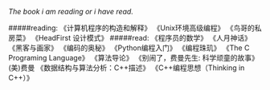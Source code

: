 _The book i am reading or i have read._

#####reading:
    《计算机程序的构造和解释》
    《Unix环境高级编程》
    《鸟哥的私房菜》
    《HeadFirst 设计模式》
#####read:
    《程序员的数学》
    《人月神话》
    《黑客与画家》
    《编码的奥秘》
    《Python编程入门》
    《编程珠玑》
    《The C Programing Language》
    《算法导论》
    《别闹了，费曼先生: 科学顽童的故事》(美)费曼
    《数据结构与算法分析：C++描述》
    《C++编程思想（Thinking in C++）》
